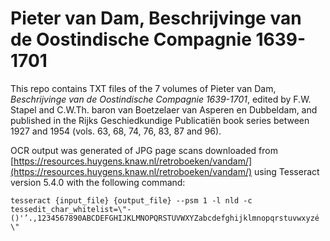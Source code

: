 # Pieter van Dam, Beschrijvinge van de Oostindische Compagnie 1639-1701

This repo contains TXT files of the 7 volumes of Pieter van Dam, _Beschrijvinge van de Oostindische Compagnie 1639-1701_, edited by F.W. Stapel and C.W.Th. baron van Boetzelaer van Asperen en Dubbeldam, and published in the Rijks Geschiedkundige Publicatiën book series between 1927 and 1954 (vols. 63, 68, 74, 76, 83, 87 and 96). 

OCR output was generated of JPG page scans downloaded from [https://resources.huygens.knaw.nl/retroboeken/vandam/](https://resources.huygens.knaw.nl/retroboeken/vandam/) using Tesseract version 5.4.0 with the following command:

`tesseract {input_file} {output_file} --psm 1 -l nld -c tessedit_char_whitelist=\"-()'’.,1234567890ABCDEFGHIJKLMNOPQRSTUVWXYZabcdefghijklmnopqrstuvwxyzé \"`

